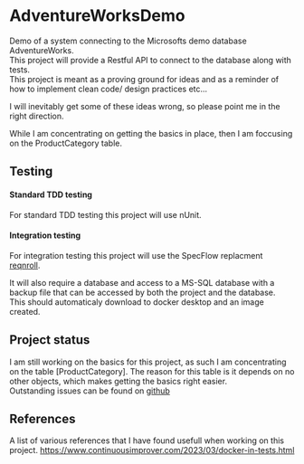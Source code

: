 # AdventureWorksDemo
Demo of a system connecting to the Microsofts demo database AdventureWorks.  
This project will provide a Restful API to connect to the database along with tests.  
This project is meant as a proving ground for ideas and as a reminder of how to implement clean code/ design practices etc...  
  
I will inevitably get some of these ideas wrong, so please point me in the right direction.  

While I am concentrating on getting the basics in place, then I am foccusing on the ProductCategory table.


## Testing
#### Standard TDD testing
For standard TDD testing this project will use nUnit.  
#### Integration testing
For integration testing this project will use the SpecFlow replacment [reqnroll](https://reqnroll.net/).  

It will also require a database and access to a MS-SQL database with a backup file that can be accessed by both the project and the database.  
This should automaticaly download to docker desktop and an image created.


## Project status  
I am still working on the basics for this project, as such I am concentrating on the table [ProductCategory]. The reason for this table is it depends on no other objects, which makes getting the basics right easier.  
Outstanding issues can be found on [github](https://github.com/CodeTile/AdventureWorksDemo/issues)


## References  
A list of various references that I have found usefull when working on this project.
https://www.continuousimprover.com/2023/03/docker-in-tests.html
